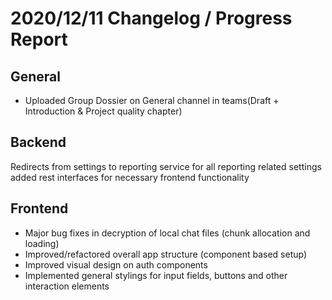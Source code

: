 # 2020/12/11 Changelog / Progress Report

## General

- Uploaded Group Dossier on General channel in teams(Draft + Introduction & Project quality chapter)

## Backend

Redirects from settings to reporting service for all reporting related settings
added rest interfaces for necessary frontend functionality

## Frontend

- Major bug fixes in decryption of local chat files (chunk allocation and loading)
- Improved/refactored overall app structure (component based setup)
- Improved visual design on auth components
- Implemented general stylings for input fields, buttons and other interaction elements

